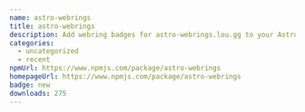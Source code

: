 ```yaml
---
name: astro-webrings
title: astro-webrings
description: Add webring badges for astro-webrings.lou.gg to your Astro site with ease!
categories:
  - uncategorized
  - recent
npmUrl: https://www.npmjs.com/package/astro-webrings
homepageUrl: https://www.npmjs.com/package/astro-webrings
badge: new
downloads: 275
---
```


